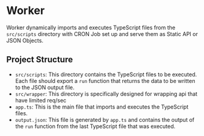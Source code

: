 # Worker

Worker dynamically imports and executes TypeScript files from the `src/scripts` directory with CRON Job set up and serve them as Static API or JSON Objects.

## Project Structure

- `src/scripts`: This directory contains the TypeScript files to be executed. Each file should export a `run` function that returns the data to be written to the JSON output file.
- `src/wrapper`: This directory is specifically designed for wrapping api that have limited req/sec
- `app.ts`: This is the main file that imports and executes the TypeScript files.
- `output.json`: This file is generated by `app.ts` and contains the output of the `run` function from the last TypeScript file that was executed.
